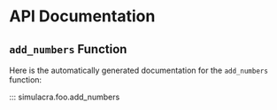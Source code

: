 # API Documentation

## `add_numbers` Function

Here is the automatically generated documentation for the `add_numbers` function:

::: simulacra.foo.add_numbers
